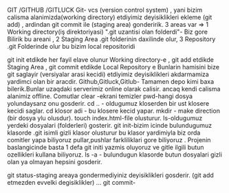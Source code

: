 GIT /GITHUB /GITLUCK
Git- vcs (version control system) , yani bizim calisma alanimizda(working directory) etdiyimiz deyisiklikleri ekleme (git add) , ardindan git commit ile (staging area) gonderirik.
3 areas var => 1 Working directory(iş direktoriyasi) ".git uzantisi olan folderdi"- Biz gore Bilirik bu areani , 2 Staging Area .git folderinin daxilinde olur, 3 Repository .git Folderinde olur bu bizim local repositoridi

git init etdikde her fayil elave olunur Working directory-e , git add etdikde Staging Area , git commit etdikde Local Repository e
Bunlarin hamisini bize git saglayir (versiyalar arasi kecidi) etdiyimiz deyisiklikleri akdarmamiza yardimci olan bir aracdir.
Github,Gitluck,Gitlub- Tamamen depo kimi baxa bilerik.Bunlar uzaqdaki serverimiz online olarak calisir. ancaq kendi calisma alanimiz offline.
Comutlar
clear -ekrani temizler
pwd-hangi dosya yolundaysanz onu gosderir.
cd .. - oldugumuz kloserden bir ust klosere kecidi saglar.
cd klosor adi - bu klosere kecid yapar.
mkdir - make direction (bir dosya ylu olusdur).
touch index.html-file olusturur.
ls-oldugumuz yerdeki dosyalari (folderleri) gosterir.
git init-bizim icinde bulundugumuz klasorde .git isimli gizli klasor olusturur bu klasor yardimiyla biz orda comitler yapa biliyoruz pullar,pushlar farkliliklari gore biliyoruz . Projenin baslangicinde basta 1 defa git initi yazmis oluyoruz ve gitle ilgili butun ozellikleri kullana biliyoruz.
ls -a - bulundugun klasorde butun dosyalari gizli olan ya olmayan hepsini gosderir.

git status-staging areaya gondermediyiniz deyisiklikleri gosderir. (git add etmezden evvelki degisiklikler)
...
git commit-